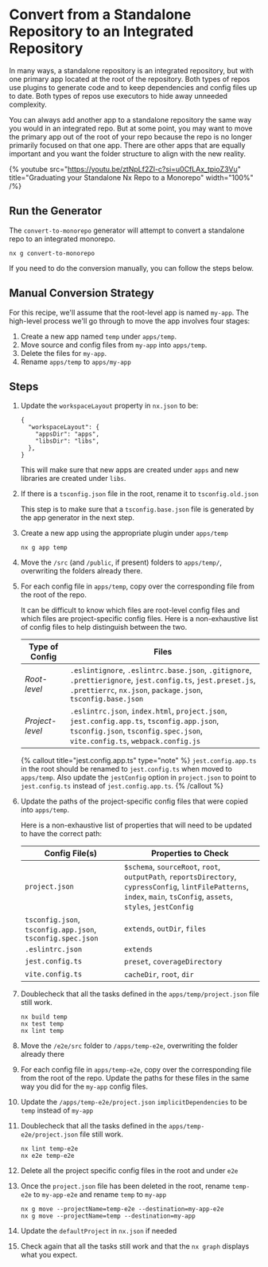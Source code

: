 # Convert from a Standalone Repository to an Integrated Repository

In many ways, a standalone repository is an integrated repository, but with one primary app located at the root of the repository. Both types of repos use plugins to generate code and to keep dependencies and config files up to date. Both types of repos use executors to hide away unneeded complexity.

You can always add another app to a standalone repository the same way you would in an integrated repo. But at some point, you may want to move the primary app out of the root of your repo because the repo is no longer primarily focused on that one app. There are other apps that are equally important and you want the folder structure to align with the new reality.

{% youtube
src="https://youtu.be/ztNpLf2Zl-c?si=u0CfLAx_tpioZ3Vu"
title="Graduating your Standalone Nx Repo to a Monorepo"
width="100%" /%}

## Run the Generator

The `convert-to-monorepo` generator will attempt to convert a standalone repo to an integrated monorepo.

```shell
nx g convert-to-monorepo
```

If you need to do the conversion manually, you can follow the steps below.

## Manual Conversion Strategy

For this recipe, we'll assume that the root-level app is named `my-app`. The high-level process we'll go through to move the app involves four stages:

1. Create a new app named `temp` under `apps/temp`.
2. Move source and config files from `my-app` into `apps/temp`.
3. Delete the files for `my-app`.
4. Rename `apps/temp` to `apps/my-app`

## Steps

1. Update the `workspaceLayout` property in `nx.json` to be:

   ```jsonc {% fileName="nx.json" %}
   {
     "workspaceLayout": {
       "appsDir": "apps",
       "libsDir": "libs",
     },
   }
   ```

   This will make sure that new apps are created under `apps` and new libraries are created under `libs`.

2. If there is a `tsconfig.json` file in the root, rename it to `tsconfig.old.json`

   This step is to make sure that a `tsconfig.base.json` file is generated by the app generator in the next step.

3. Create a new app using the appropriate plugin under `apps/temp`

   ```shell
   nx g app temp
   ```

4. Move the `/src` (and `/public`, if present) folders to `apps/temp/`, overwriting the folders already there.

5. For each config file in `apps/temp`, copy over the corresponding file from the root of the repo.

   It can be difficult to know which files are root-level config files and which files are project-specific config files. Here is a non-exhaustive list of config files to help distinguish between the two.

   | Type of Config  | Files                                                                                                                                                                       |
   | --------------- | --------------------------------------------------------------------------------------------------------------------------------------------------------------------------- |
   | _Root-level_    | `.eslintignore`, `.eslintrc.base.json`, `.gitignore`, `.prettierignore`, `jest.config.ts`, `jest.preset.js`, `.prettierrc`, `nx.json`, `package.json`, `tsconfig.base.json` |
   | _Project-level_ | `.eslintrc.json`, `index.html`, `project.json`, `jest.config.app.ts`, `tsconfig.app.json`, `tsconfig.json`, `tsconfig.spec.json`, `vite.config.ts`, `webpack.config.js`     |

   {% callout title="jest.config.app.ts" type="note" %}
   `jest.config.app.ts` in the root should be renamed to `jest.config.ts` when moved to `apps/temp`. Also update the `jestConfig` option in `project.json` to point to `jest.config.ts` instead of `jest.config.app.ts`.
   {% /callout %}

6. Update the paths of the project-specific config files that were copied into `apps/temp`.

   Here is a non-exhaustive list of properties that will need to be updated to have the correct path:

   | Config File(s)                                             | Properties to Check                                                                                                                                                   |
   | ---------------------------------------------------------- | --------------------------------------------------------------------------------------------------------------------------------------------------------------------- |
   | `project.json`                                             | `$schema`, `sourceRoot`, `root`, `outputPath`, `reportsDirectory`, `cypressConfig`, `lintFilePatterns`, `index`, `main`, `tsConfig`, `assets`, `styles`, `jestConfig` |
   | `tsconfig.json`, `tsconfig.app.json`, `tsconfig.spec.json` | `extends`, `outDir`, `files`                                                                                                                                          |
   | `.eslintrc.json`                                           | `extends`                                                                                                                                                             |
   | `jest.config.ts`                                           | `preset`, `coverageDirectory`                                                                                                                                         |
   | `vite.config.ts`                                           | `cacheDir`, `root`, `dir`                                                                                                                                             |

7. Doublecheck that all the tasks defined in the `apps/temp/project.json` file still work.

   ```shell
   nx build temp
   nx test temp
   nx lint temp
   ```

8. Move the `/e2e/src` folder to `/apps/temp-e2e`, overwriting the folder already there
9. For each config file in `apps/temp-e2e`, copy over the corresponding file from the root of the repo. Update the paths for these files in the same way you did for the `my-app` config files.
10. Update the `/apps/temp-e2e/project.json` `implicitDependencies` to be `temp` instead of `my-app`
11. Doublecheck that all the tasks defined in the `apps/temp-e2e/project.json` file still work.

    ```shell
    nx lint temp-e2e
    nx e2e temp-e2e
    ```

12. Delete all the project specific config files in the root and under `e2e`
13. Once the `project.json` file has been deleted in the root, rename `temp-e2e` to `my-app-e2e` and rename `temp` to `my-app`

    ```shell
    nx g move --projectName=temp-e2e --destination=my-app-e2e
    nx g move --projectName=temp --destination=my-app
    ```

14. Update the `defaultProject` in `nx.json` if needed
15. Check again that all the tasks still work and that the `nx graph` displays what you expect.
